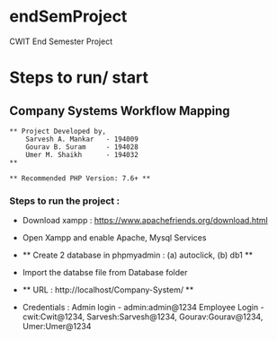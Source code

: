 # endSemProject
CWIT End Semester Project


# Steps to run/ start

## Company Systems Workflow Mapping

```
** Project Developed by, 
	Sarvesh A. Mankar	- 194009
	Gourav B. Suram	    - 194028
	Umer M. Shaikh	    - 194032
**
```

``` ** Recommended PHP Version: 7.6+ ** ```


### Steps to run the project : 

- Download xampp : https://www.apachefriends.org/download.html

- Open Xampp and enable Apache, Mysql Services

- ** Create 2 database in phpmyadmin : (a) autoclick, (b) db1 **

- Import the databse file from Database folder

- ** URL : http://localhost/Company-System/ **

- Credentials : Admin login    - admin:admin@1234
		        Employee Login  - cwit:Cwit@1234, Sarvesh:Sarvesh@1234, Gourav:Gourav@1234, Umer:Umer@1234




